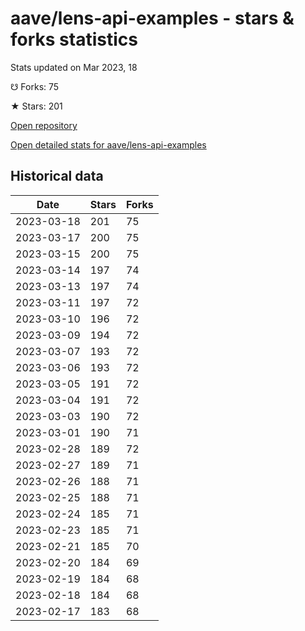 # aave/lens-api-examples - stars & forks statistics

Stats updated on Mar 2023, 18

☋ Forks: 75

★ Stars: 201

[Open repository](https://github.com/aave/lens-api-examples)

[Open detailed stats for aave/lens-api-examples](https://reviewgithub.com/rep/aave/lens-api-examples)

## Historical data
| Date | Stars | Forks |
|------|-------|-------|
| 2023-03-18 | 201 | 75 | 
| 2023-03-17 | 200 | 75 | 
| 2023-03-15 | 200 | 75 | 
| 2023-03-14 | 197 | 74 | 
| 2023-03-13 | 197 | 74 | 
| 2023-03-11 | 197 | 72 | 
| 2023-03-10 | 196 | 72 | 
| 2023-03-09 | 194 | 72 | 
| 2023-03-07 | 193 | 72 | 
| 2023-03-06 | 193 | 72 | 
| 2023-03-05 | 191 | 72 | 
| 2023-03-04 | 191 | 72 | 
| 2023-03-03 | 190 | 72 | 
| 2023-03-01 | 190 | 71 | 
| 2023-02-28 | 189 | 72 | 
| 2023-02-27 | 189 | 71 | 
| 2023-02-26 | 188 | 71 | 
| 2023-02-25 | 188 | 71 | 
| 2023-02-24 | 185 | 71 | 
| 2023-02-23 | 185 | 71 | 
| 2023-02-21 | 185 | 70 | 
| 2023-02-20 | 184 | 69 | 
| 2023-02-19 | 184 | 68 | 
| 2023-02-18 | 184 | 68 | 
| 2023-02-17 | 183 | 68 | 

